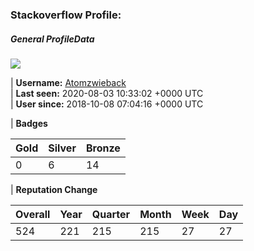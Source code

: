 ### Stackoverflow Profile:
##### General ProfileData
<!-- profile starts -->
 ![](https://i.stack.imgur.com/CGkTl.jpg?s=128&g=1)

| **Username:**  [Atomzwieback](https://stackoverflow.com/users/10471621/atomzwieback "Atomzwieback")  
| **Last seen:**  2020-08-03 10:33:02 +0000 UTC   
| **User since:**  2018-10-08 07:04:16 +0000 UTC   

| **Badges**  

| Gold | Silver | Bronze |
| :------------ | :------------ | :------------ |
| 0 | 6 | 14 |

| **Reputation Change**  

| Overall | Year | Quarter | Month |  Week | Day |
| :------------ | :------------ | :------------ | :------------ | :------------ | :------------ |
| 524 | 221 | 215 | 215 | 27 | 27 |
<!-- profile ends -->